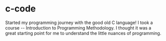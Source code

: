 # c-code
Started my programming journey with the good old C language! I took a course -- Introduction to Programming Methodology. I thought it was a great starting point for me to understand the little nuances of programming. 
